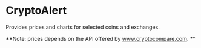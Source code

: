 # CryptoAlert
Provides prices and charts for selected coins and exchanges.

**Note: prices depends on the API offered by www.cryptocompare.com. **